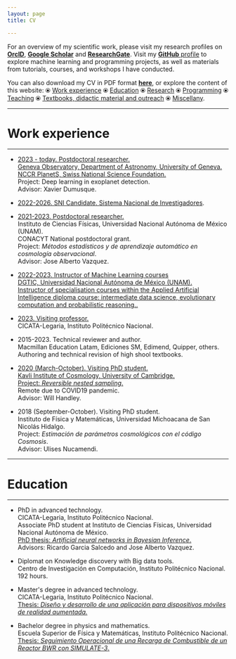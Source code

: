 ```yaml
---
layout: page
title: CV

---
```



For an overview of my scientific work, please visit my research profiles on [**OrcID**](https://orcid.org/0000-0002-6473-018X), [**Google Scholar**](https://scholar.google.com.mx/citations?user=c9OLfMcAAAAJ&hl=es) and [**ResearchGate**](https://www.researchgate.net/profile/Isidro-Gomez-Vargas). Visit my [**GitHub** profile](https://github.com/igomezv) to explore machine learning and programming projects, as well as materials from tutorials, courses, and workshops I have conducted. 

You can also download my CV in PDF format [**here**](https://www.dropbox.com/s/o1vxmjvus3y4ewj/CV_eng.pdf?dl=0), or explore the content of this website: ⦿ [Work experience](#work-experience) ⦿ [Education](#education) ⦿ [Research](https://igomezv.github.io/research) ⦿ [Programming](https://igomezv.github.io/code/) ⦿ [Teaching](https://igomezv.github.io/teaching) ⦿ [Textbooks, didactic material and outreach](https://igomezv.github.io/outreach) ⦿ [Miscellany](https://igomezv.github.io/other).


-----------------------------------------------------------

# Work experience
---

 - <a href="https://www.unige.ch/sciences/astro/exoplanets/en/team/scientific-collaborators/gomez-vargas-isidro/">2023 - today. Postdoctoral researcher.<br>
   Geneva Observatory, Department of Astronomy, University of Geneva. <br> </a>
   <a href="https://nccr-planets.ch/de/team/gomez-vargas-isidro-dr/">NCCR PlanetS, Swiss National Science Foundation.<br> </a>
   Project: Deep learning in exoplanet detection. <br> 
   Advisor: Xavier Dumusque.

 - [2022-2026. SNI Candidate. Sistema Nacional de Investigadores](https://www.dropbox.com/scl/fi/wmg5pioxeaqgnh7gfzwtw/SNI_distincion.pdf?rlkey=8zjrzu1r9p382g98eaevdi579&dl=0).

- <a href="https://www.fis.unam.mx/directorio/1333/isidro-strong-gomez-strong-vargas">2021-2023. Postdoctoral researcher.</a><br>
  Instituto de Ciencias Físicas, Universidad Nacional Autónoma de México (UNAM). <br>
  CONACYT National postdoctoral grant. <br>
  Project: *Métodos estadísticos y de aprendizaje automático en cosmología observacional*.<br>
  Advisor: Jose Alberto Vazquez.

- <a href="https://www.fis.unam.mx/directorio/1333/isidro-strong-gomez-strong-vargas">2022-2023. Instructor of Machine Learning courses<br>
  DGTIC, Universidad Nacional Autónoma de México (UNAM). <br>
  Instructor of specialisation courses within the Applied Artificial Intelligence diploma course: intermediate data science, evolutionary computation and probabilistic reasoning..</a>
 
 - [2023. Visiting professor.](https://www.dropbox.com/scl/fi/pmdukb9y42k9rjyaac03o/17341-EA-23-Isidro-G-mez-Vargas.pdf?rlkey=zl6nn6tbnz5f5xd7u6ltnumvb&dl=0) <br>
   CICATA-Legaria, Instituto Politécnico Nacional.<br>  
   
- 2015-2023. Technical reviewer and author. <br> 
  Macmillan Education Latam, Ediciones SM, Edimend, Quipper, others. <br> 
  Authoring and technical revision of high shool textbooks. <br> 
  
- <a href="https://www.willhandley.co.uk/students/">2020 (March-October). Visiting PhD student.<br>
  Kavli Institute of Cosmology, University of Cambridge.</a><br> 
  [Project: *Reversible nested sampling*.](https://www.dropbox.com/scl/fi/myj362tlw6bnsktidc7t3/2letters_Camb_Handley.pdf?rlkey=nez29to3vxa9juydfbb87aa3g&dl=0)<br>
  Remote due to COVID19 pandemic.<br>
  Advisor: Will Handley. <br> 

- 2018 (September-October). Visiting PhD student. <br> 
  Instituto de Física y Matemáticas, Universidad Michoacana de San Nicolás Hidalgo. <br> 
  Project: *Estimación de parámetros cosmológicos con el código Cosmosis*. <br> 
  Advisor: Ulises Nucamendi.



---
# Education

---

- PhD in advanced technology.<br> 
  CICATA-Legaria, Instituto Politécnico Nacional.<br> 
  Associate PhD student at Instituto de Ciencias Físicas, Universidad Nacional Autónoma de México. <br>
  <a href="https://www.academia.edu/49505808/Artificial_neural_networks_in_Bayesian_inference">PhD thesis: *Artificial neural networks in Bayesian Inference*.</a> <br>
  Advisors: Ricardo Garcia Salcedo and Jose Alberto Vazquez.<br>

- Diplomat on Knowledge discovery with Big data tools. <br>
  Centro de Investigación en Computación, Instituto Politécnico Nacional. <br>
  192 hours.
  
- Master's degree in advanced technology.<br>
 CICATA-Legaria, Instituto Politécnico Nacional. <br>
 <a href="https://tesis.ipn.mx/handle/123456789/24066">Thesis: *Diseño y desarrollo de una aplicación para dispositivos móviles de realidad aumentada.* </a><br>

- Bachelor degree in physics and mathematics. <br>
  Escuela Superior de Física y Matemáticas, Instituto Politécnico Nacional. <br>
 <a href="https://www.academia.edu/35480399/Seguimiento_operacional_de_una_recarga_de_combustible_de_un_reactor_BWR_con_SIMULATE_3">Thesis: *Seguimiento Operacional de una Recarga de Combustible de un Reactor BWR con SIMULATE-3*. </a><br>
